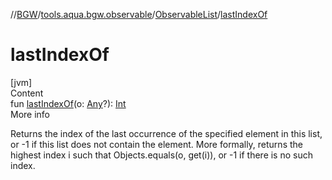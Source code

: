 //[BGW](../../../index.md)/[tools.aqua.bgw.observable](../index.md)/[ObservableList](index.md)/[lastIndexOf](last-index-of.md)



# lastIndexOf  
[jvm]  
Content  
fun [lastIndexOf](last-index-of.md)(o: [Any](https://kotlinlang.org/api/latest/jvm/stdlib/kotlin/-any/index.html)?): [Int](https://kotlinlang.org/api/latest/jvm/stdlib/kotlin/-int/index.html)  
More info  


Returns the index of the last occurrence of the specified element in this list, or -1 if this list does not contain the element. More formally, returns the highest index i such that Objects.equals(o, get(i)), or -1 if there is no such index.

  




